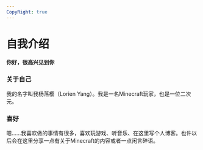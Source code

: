 ```yaml
---
CopyRight: true
---
```


# 自我介绍

**你好，很高兴见到你**
### 关于自己
我的名字叫我杨落樱（Lorien Yang）。我是一名Minecraft玩家，也是一位二次元。 <br>
### 喜好
嗯……我喜欢做的事情有很多，喜欢玩游戏、听音乐、在这里写个人博客。也许以后会在这里分享一点有关于Minecraft的内容或者一点闲言碎语。